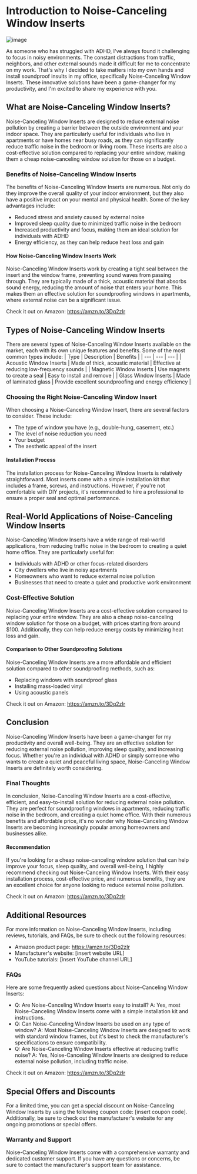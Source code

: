 # Introduction to Noise-Canceling Window Inserts
![image](https://github.com/user-attachments/assets/8015fdf4-dfe4-40b3-93be-4444d6fb0250)

As someone who has struggled with ADHD, I've always found it challenging to focus in noisy environments. The constant distractions from traffic, neighbors, and other external sounds made it difficult for me to concentrate on my work. That's why I decided to take matters into my own hands and install soundproof insults in my office, specifically Noise-Canceling Window Inserts. These innovative solutions have been a game-changer for my productivity, and I'm excited to share my experience with you.

## What are Noise-Canceling Window Inserts?
Noise-Canceling Window Inserts are designed to reduce external noise pollution by creating a barrier between the outside environment and your indoor space. They are particularly useful for individuals who live in apartments or have homes near busy roads, as they can significantly reduce traffic noise in the bedroom or living room. These inserts are also a cost-effective solution compared to replacing your entire window, making them a cheap noise-canceling window solution for those on a budget.

### Benefits of Noise-Canceling Window Inserts
The benefits of Noise-Canceling Window Inserts are numerous. Not only do they improve the overall quality of your indoor environment, but they also have a positive impact on your mental and physical health. Some of the key advantages include:
* Reduced stress and anxiety caused by external noise
* Improved sleep quality due to minimized traffic noise in the bedroom
* Increased productivity and focus, making them an ideal solution for individuals with ADHD
* Energy efficiency, as they can help reduce heat loss and gain

#### How Noise-Canceling Window Inserts Work
Noise-Canceling Window Inserts work by creating a tight seal between the insert and the window frame, preventing sound waves from passing through. They are typically made of a thick, acoustic material that absorbs sound energy, reducing the amount of noise that enters your home. This makes them an effective solution for soundproofing windows in apartments, where external noise can be a significant issue.

Check it out on Amazon: https://amzn.to/3Dq2zIr

## Types of Noise-Canceling Window Inserts
There are several types of Noise-Canceling Window Inserts available on the market, each with its own unique features and benefits. Some of the most common types include:
| Type | Description | Benefits |
| --- | --- | --- |
| Acoustic Window Inserts | Made of thick, acoustic material | Effective at reducing low-frequency sounds |
| Magnetic Window Inserts | Use magnets to create a seal | Easy to install and remove |
| Glass Window Inserts | Made of laminated glass | Provide excellent soundproofing and energy efficiency |

### Choosing the Right Noise-Canceling Window Insert
When choosing a Noise-Canceling Window Insert, there are several factors to consider. These include:
* The type of window you have (e.g., double-hung, casement, etc.)
* The level of noise reduction you need
* Your budget
* The aesthetic appeal of the insert

#### Installation Process
The installation process for Noise-Canceling Window Inserts is relatively straightforward. Most inserts come with a simple installation kit that includes a frame, screws, and instructions. However, if you're not comfortable with DIY projects, it's recommended to hire a professional to ensure a proper seal and optimal performance.

## Real-World Applications of Noise-Canceling Window Inserts
Noise-Canceling Window Inserts have a wide range of real-world applications, from reducing traffic noise in the bedroom to creating a quiet home office. They are particularly useful for:
* Individuals with ADHD or other focus-related disorders
* City dwellers who live in noisy apartments
* Homeowners who want to reduce external noise pollution
* Businesses that need to create a quiet and productive work environment

### Cost-Effective Solution
Noise-Canceling Window Inserts are a cost-effective solution compared to replacing your entire window. They are also a cheap noise-canceling window solution for those on a budget, with prices starting from around $100. Additionally, they can help reduce energy costs by minimizing heat loss and gain.

#### Comparison to Other Soundproofing Solutions
Noise-Canceling Window Inserts are a more affordable and efficient solution compared to other soundproofing methods, such as:
* Replacing windows with soundproof glass
* Installing mass-loaded vinyl
* Using acoustic panels

Check it out on Amazon: https://amzn.to/3Dq2zIr

## Conclusion
Noise-Canceling Window Inserts have been a game-changer for my productivity and overall well-being. They are an effective solution for reducing external noise pollution, improving sleep quality, and increasing focus. Whether you're an individual with ADHD or simply someone who wants to create a quiet and peaceful living space, Noise-Canceling Window Inserts are definitely worth considering.

### Final Thoughts
In conclusion, Noise-Canceling Window Inserts are a cost-effective, efficient, and easy-to-install solution for reducing external noise pollution. They are perfect for soundproofing windows in apartments, reducing traffic noise in the bedroom, and creating a quiet home office. With their numerous benefits and affordable price, it's no wonder why Noise-Canceling Window Inserts are becoming increasingly popular among homeowners and businesses alike.

#### Recommendation
If you're looking for a cheap noise-canceling window solution that can help improve your focus, sleep quality, and overall well-being, I highly recommend checking out Noise-Canceling Window Inserts. With their easy installation process, cost-effective price, and numerous benefits, they are an excellent choice for anyone looking to reduce external noise pollution.

Check it out on Amazon: https://amzn.to/3Dq2zIr

## Additional Resources
For more information on Noise-Canceling Window Inserts, including reviews, tutorials, and FAQs, be sure to check out the following resources:
* Amazon product page: https://amzn.to/3Dq2zIr
* Manufacturer's website: [insert website URL]
* YouTube tutorials: [insert YouTube channel URL]

### FAQs
Here are some frequently asked questions about Noise-Canceling Window Inserts:
* Q: Are Noise-Canceling Window Inserts easy to install?
A: Yes, most Noise-Canceling Window Inserts come with a simple installation kit and instructions.
* Q: Can Noise-Canceling Window Inserts be used on any type of window?
A: Most Noise-Canceling Window Inserts are designed to work with standard window frames, but it's best to check the manufacturer's specifications to ensure compatibility.
* Q: Are Noise-Canceling Window Inserts effective at reducing traffic noise?
A: Yes, Noise-Canceling Window Inserts are designed to reduce external noise pollution, including traffic noise.

Check it out on Amazon: https://amzn.to/3Dq2zIr

## Special Offers and Discounts
For a limited time, you can get a special discount on Noise-Canceling Window Inserts by using the following coupon code: [insert coupon code]. Additionally, be sure to check out the manufacturer's website for any ongoing promotions or special offers.

### Warranty and Support
Noise-Canceling Window Inserts come with a comprehensive warranty and dedicated customer support. If you have any questions or concerns, be sure to contact the manufacturer's support team for assistance.

